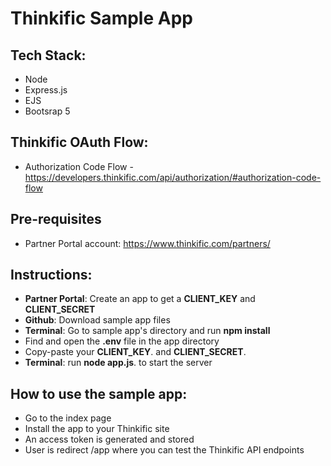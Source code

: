 # Thinkific Sample App

## Tech Stack:

- Node
- Express.js
- EJS
- Bootsrap 5

## Thinkific OAuth Flow:

- Authorization Code Flow - https://developers.thinkific.com/api/authorization/#authorization-code-flow

## Pre-requisites

- Partner Portal account: https://www.thinkific.com/partners/

## Instructions:

- **Partner Portal**: Create an app to get a **CLIENT_KEY** and **CLIENT_SECRET**
- **Github**: Download sample app files
- **Terminal**: Go to sample app's directory and run **npm install**
- Find and open the **.env** file in the app directory
- Copy-paste your **CLIENT_KEY**. and **CLIENT_SECRET**.
- **Terminal**: run **node app.js**. to start the server

## How to use the sample app:

- Go to the index page
- Install the app to your Thinkific site
- An access token is generated and stored
- User is redirect /app where you can test the Thinkific API endpoints
